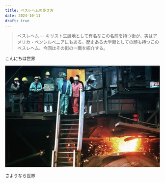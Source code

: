 ```yaml
---
title: ベスレヘムの歩き方
date: 2024-10-11
draft: true
---
```


> ベスレヘム — キリスト生誕地として有名なこの名前を持つ街が、実はアメリカ・ペンシルベニアにもある。歴史ある大学街としての顔も持つこのベスレヘム、今回はその街の一面を紹介する。

こんにちは世界

![最終投下。](img/BETHSTEEL.jpg "Tom Volk, The Morning Call, via Associated Press, November 18, 1995.")

さようなら世界
